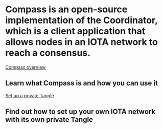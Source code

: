 # Compass is an open-source implementation of the Coordinator, which is a client application that allows nodes in an IOTA network to reach a consensus.

[Compass overview](/0.1/introduction/overview.md)
## Learn what Compass is and how you can use it

[Set up a private Tangle](/0.1/how-to-guides/set-up-a-private-tangle.md)
## Find out how to set up your own IOTA network with its own private Tangle
